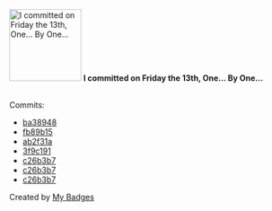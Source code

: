 <img src="https://my-badges.github.io/my-badges/friday-13.png" alt="I committed on Friday the 13th, One… By One…" title="I committed on Friday the 13th, One… By One…" width="128">
<strong>I committed on Friday the 13th, One… By One…</strong>
<br><br>

Commits:

- <a href="https://github.com/Abirdcfly/Abirdcfly/commit/ba38948d9d082690c0677ea5426a63a8bfe6b296">ba38948</a>
- <a href="https://github.com/Abirdcfly/Abirdcfly/commit/fb89b1589c23f93641fef57295abff2a21a94a55">fb89b15</a>
- <a href="https://github.com/Abirdcfly/Abirdcfly/commit/ab2f31ac806e12e0244e9bf3f234abcb9eb8c1f6">ab2f31a</a>
- <a href="https://github.com/Abirdcfly/Abirdcfly/commit/3f9c1912dcba00c3494109da175205cef124e82f">3f9c191</a>
- <a href="https://github.com/bjwswang/fabric-operator/commit/c26b3b7a955bf753516a0eb0da47f95631dc0e10">c26b3b7</a>
- <a href="https://github.com/Abirdcfly/fabric-operator/commit/c26b3b7a955bf753516a0eb0da47f95631dc0e10">c26b3b7</a>
- <a href="https://github.com/bestchains/fabric-operator/commit/c26b3b7a955bf753516a0eb0da47f95631dc0e10">c26b3b7</a>


Created by <a href="https://github.com/my-badges/my-badges">My Badges</a>
